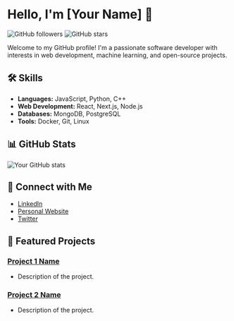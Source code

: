 # Hello, I'm [Your Name] 👋

![GitHub followers](https://img.shields.io/github/followers/your-username?style=social)
![GitHub stars](https://img.shields.io/github/stars/your-username?style=social)

Welcome to my GitHub profile! I'm a passionate software developer with interests in web development, machine learning, and open-source projects.

## 🛠️ Skills

- **Languages:** JavaScript, Python, C++
- **Web Development:** React, Next.js, Node.js
- **Databases:** MongoDB, PostgreSQL
- **Tools:** Docker, Git, Linux

## 📊 GitHub Stats

![Your GitHub stats](https://github-readme-stats.vercel.app/api?username=your-username&show_icons=true&theme=radical)

## 🔗 Connect with Me

- [LinkedIn](https://www.linkedin.com/in/your-profile)
- [Personal Website](https://your-website.com)
- [Twitter](https://twitter.com/your-username)

## 🚀 Featured Projects

### [Project 1 Name](https://github.com/your-username/project-1)
- Description of the project.

### [Project 2 Name](https://github.com/your-username/project-2)
- Description of the project.

